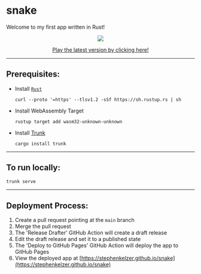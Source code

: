 # snake
Welcome to my first app written in Rust!

<a href="https://stephenkelzer.github.io/snake" target="_blank">
   <p align="center">
      <img src="https://user-images.githubusercontent.com/19741798/189489002-1454a5fe-91c5-497a-bf97-5c9979c4aa60.png">
   </p>
   <p align="center">
      Play the latest version by clicking here!
   </p>
</a>

---

## Prerequisites:
- Install [`Rust`](https://www.rust-lang.org/tools/install)
   ```
   curl --proto '=https' --tlsv1.2 -sSf https://sh.rustup.rs | sh
   ```
- Install WebAssembly Target
   ```
   rustup target add wasm32-unknown-unknown
   ```
- Install [Trunk](https://trunkrs.dev/)
   ```
   cargo install trunk
   ```

---

## To run locally:
```bash
trunk serve
```

---

## Deployment Process:
1) Create a pull request pointing at the `main` branch
1) Merge the pull request
1) The 'Release Drafter' GitHub Action will create a draft release
1) Edit the draft release and set it to a published state
1) The 'Deploy to GitHub Pages' GitHub Action will deploy the app to GitHub Pages
1) View the deployed app at [https://stephenkelzer.github.io/snake](https://stephenkelzer.github.io/snake)
